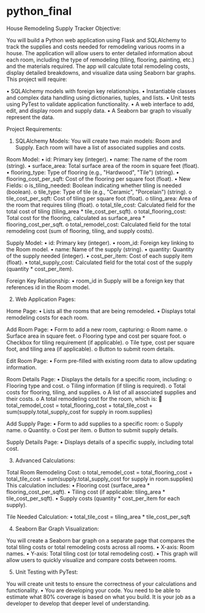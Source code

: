# python_final
House Remodeling Supply Tracker
Objective:

You will build a Python web application using Flask and SQLAlchemy to track the supplies and costs needed for remodeling various rooms in a house. The application will allow users to enter detailed information about each room, including the type of remodeling (tiling, flooring, painting, etc.) and the materials required. The app will calculate total remodeling costs, display detailed breakdowns, and visualize data using Seaborn bar graphs.
This project will require:

•	SQLAlchemy models with foreign key relationships.
•	Instantiable classes and complex data handling using dictionaries, tuples, and lists.
•	Unit tests using PyTest to validate application functionality.
•	A web interface to add, edit, and display room and supply data.
•	A Seaborn bar graph to visually represent the data.


Project Requirements:

1. SQLAlchemy Models:
You will create two main models: Room and Supply. Each room will have a list of associated supplies and costs.

Room Model:
•	id: Primary key (integer).
•	name: The name of the room (string).
•	surface_area: Total surface area of the room in square feet (float).
•	flooring_type: Type of flooring (e.g., "Hardwood", "Tile") (string).
•	flooring_cost_per_sqft: Cost of the flooring per square foot (float).
•	New Fields:
o	is_tiling_needed: Boolean indicating whether tiling is needed (boolean).
o	tile_type: Type of tile (e.g., "Ceramic", "Porcelain") (string).
o	tile_cost_per_sqft: Cost of tiling per square foot (float).
o	tiling_area: Area of the room that requires tiling (float).
o	total_tile_cost: Calculated field for the total cost of tiling (tiling_area * tile_cost_per_sqft).
o	total_flooring_cost: Total cost for the flooring, calculated as surface_area * flooring_cost_per_sqft.
o	total_remodel_cost: Calculated field for the total remodeling cost (sum of flooring, tiling, and supply costs).

Supply Model:
•	id: Primary key (integer).
•	room_id: Foreign key linking to the Room model.
•	name: Name of the supply (string).
•	quantity: Quantity of the supply needed (integer).
•	cost_per_item: Cost of each supply item (float).
•	total_supply_cost: Calculated field for the total cost of the supply (quantity * cost_per_item).

Foreign Key Relationship:
•	room_id in Supply will be a foreign key that references id in the Room model.

2. Web Application Pages:

Home Page:
•	Lists all the rooms that are being remodeled.
•	Displays total remodeling costs for each room.

Add Room Page:
•	Form to add a new room, capturing:
o	Room name.
o	Surface area in square feet.
o	Flooring type and cost per square foot.
o	Checkbox for tiling requirement (if applicable).
o	Tile type, cost per square foot, and tiling area (if applicable).
o	Button to submit room details.

Edit Room Page:
•	Form pre-filled with existing room data to allow updating information.

Room Details Page:
•	Displays the details for a specific room, including:
o	Flooring type and cost.
o	Tiling information (if tiling is required).
o	Total costs for flooring, tiling, and supplies.
o	A list of all associated supplies and their costs.
o	A total remodeling cost for the room, which is:
	total_remodel_cost = total_flooring_cost + total_tile_cost + sum(supply.total_supply_cost for supply in room.supplies)

Add Supply Page:
•	Form to add supplies to a specific room:
o	Supply name.
o	Quantity.
o	Cost per item.
o	Button to submit supply details.


Supply Details Page:
•	Displays details of a specific supply, including total cost.

3. Advanced Calculations:

Total Room Remodeling Cost:
o	total_remodel_cost = total_flooring_cost + total_tile_cost + sum(supply.total_supply_cost for supply in room.supplies)
This calculation includes:
•	Flooring cost (surface_area * flooring_cost_per_sqft).
•	Tiling cost (if applicable: tiling_area * tile_cost_per_sqft).
•	Supply costs (quantity * cost_per_item for each supply).

Tile Needed Calculation:
•	total_tile_cost = tiling_area * tile_cost_per_sqft

4. Seaborn Bar Graph Visualization:

You will create a Seaborn bar graph on a separate page that compares the total tiling costs or total remodeling costs across all rooms.
•	X-axis: Room names.
•	Y-axis: Total tiling cost (or total remodeling cost).
•	This graph will allow users to quickly visualize and compare costs between rooms.

5. Unit Testing with PyTest:

You will create unit tests to ensure the correctness of your calculations and functionality.
•	You are developing your code. You need to be able to estimate what 80% coverage is based on what you build. It is your job as a developer to develop that deeper level of understanding.


